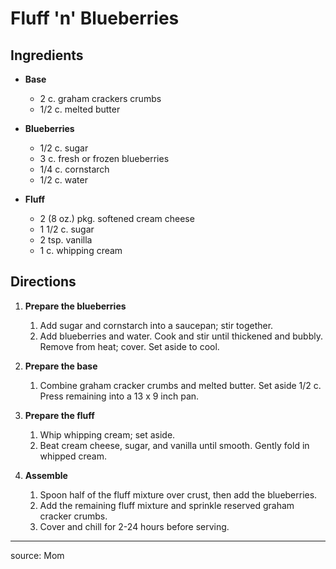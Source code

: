# Fluff 'n' Blueberries

## Ingredients

- **Base**

  - 2 c. graham crackers crumbs
  - 1/2 c. melted butter

- **Blueberries**

  - 1/2 c. sugar
  - 3 c. fresh or frozen blueberries
  - 1/4 c. cornstarch
  - 1/2 c. water

- **Fluff**

  - 2 (8 oz.) pkg. softened cream cheese
  - 1 1/2 c. sugar
  - 2 tsp. vanilla
  - 1 c. whipping cream

## Directions

1. **Prepare the blueberries**

   1. Add sugar and cornstarch into a saucepan; stir together.
   2. Add blueberries and water. Cook and stir until thickened and bubbly. Remove from heat; cover. Set aside to cool.

2. **Prepare the base**

   1. Combine graham cracker crumbs and melted butter. Set aside 1/2 c. Press remaining into a 13 x 9 inch pan.

3. **Prepare the fluff**

   1. Whip whipping cream; set aside.
   2. Beat cream cheese, sugar, and vanilla until smooth. Gently fold in whipped cream.

4. **Assemble**

   1. Spoon half of the fluff mixture over crust, then add the blueberries.
   2. Add the remaining fluff mixture and sprinkle reserved graham cracker crumbs.
   3. Cover and chill for 2-24 hours before serving.

---

source:  Mom
